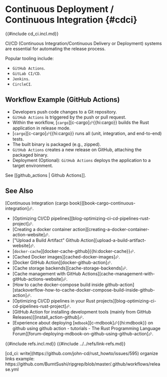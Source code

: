 # Continuous Deployment / Continuous Integration {#cdci}

{{#include cd_ci.incl.md}}

CI/CD (Continuous Integration/Continuous Delivery or Deployment) systems are essential for automating the release process.

Popular tooling include:

- `GitHub Actions`.
- `GitLab CI/CD`.
- `Jenkins`.
- `CircleCI`.

## Workflow Example (GitHub Actions)

- Developers push code changes to a Git repository.
- `GitHub Actions` is triggered by the push or pull request.
- Within the workflow, [`cargo`][c-cargo]⮳{{hi:cargo}} builds the Rust application in release mode.
- [`cargo`][c-cargo]⮳{{hi:cargo}} runs all (unit, integration, and end-to-end) tests.
- The built binary is packaged (e.g., zipped).
- `GitHub Actions` creates a new release on GitHub, attaching the packaged binary.
- Deployment (Optional): `GitHub Actions` deploys the application to a target environment.

See [[github_actions | Github Actions]].

## See Also

[Continuous Integration (cargo book)][book-cargo-continuous-integration]⮳.

- [Optimizing CI/CD pipelines][blog-optimizing-ci-cd-pipelines-rust-project]⮳.
- [Creating a docker container action][creating-a-docker-container-action-website]⮳.
- ["Upload a Build Artifact" Github Action][upload-a-build-artifact-website]⮳.
- [`docker-cache`][docker-cache-github]{{hi:docker-cache}}⮳.
- [Cached Docker images][cached-docker-images]⮳.
- [Docker GitHub Action][docker-github-action]⮳.
- [Cache storage backends][cache-storage-backends]⮳.
- [Cache management with GitHub Actions][cache-management-with-gitHub-actions-website]⮳.
- [How to cache docker-compose build inside github-action][stackoverflow-how-to-cache-docker-compose-build-inside-github-action]⮳.
- [Optimizing CI/CD pipelines in your Rust projects][blog-optimizing-ci-cd-pipelines-rust-project]⮳.
- [GitHub Action for installing development tools (mainly from GitHub Releases)][install_action-github]⮳.
- [Experience about deploying [`mdbook`][c-mdbook]⮳{{hi:mdbook}} on github using github action - tutorials - The Rust Programming Language Forum][forum-deploying-mdbook-on-github-using-github-action]⮳.

{{#include refs.incl.md}}
{{#include ../../refs/link-refs.md}}

<div class="hidden">
[cd_ci: write](https://github.com/john-cd/rust_howto/issues/595)
organize links
example: https://github.com/BurntSushi/ripgrep/blob/master/.github/workflows/release.yml
</div>
